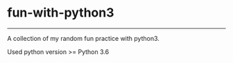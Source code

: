 # fun-with-python3

------

A collection of my random fun practice with python3.

Used python version >= Python 3.6 
